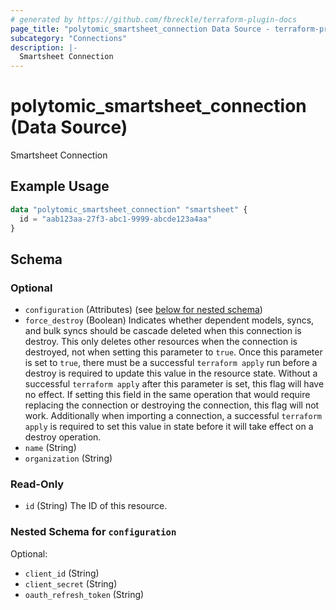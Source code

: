 ```yaml
---
# generated by https://github.com/fbreckle/terraform-plugin-docs
page_title: "polytomic_smartsheet_connection Data Source - terraform-provider-polytomic"
subcategory: "Connections"
description: |-
  Smartsheet Connection
---
```


# polytomic_smartsheet_connection (Data Source)

Smartsheet Connection

## Example Usage

```terraform
data "polytomic_smartsheet_connection" "smartsheet" {
  id = "aab123aa-27f3-abc1-9999-abcde123a4aa"
}
```

<!-- schema generated by tfplugindocs -->
## Schema

### Optional

- `configuration` (Attributes) (see [below for nested schema](#nestedatt--configuration))
- `force_destroy` (Boolean) Indicates whether dependent models, syncs, and bulk syncs should be cascade deleted when this connection is destroy. This only deletes other resources when the connection is destroyed, not when setting this parameter to `true`. Once this parameter is set to `true`, there must be a successful `terraform apply` run before a destroy is required to update this value in the resource state. Without a successful `terraform apply` after this parameter is set, this flag will have no effect. If setting this field in the same operation that would require replacing the connection or destroying the connection, this flag will not work. Additionally when importing a connection, a successful `terraform apply` is required to set this value in state before it will take effect on a destroy operation.
- `name` (String)
- `organization` (String)

### Read-Only

- `id` (String) The ID of this resource.

<a id="nestedatt--configuration"></a>
### Nested Schema for `configuration`

Optional:

- `client_id` (String)
- `client_secret` (String)
- `oauth_refresh_token` (String)


